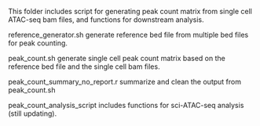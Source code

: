This folder includes script for generating peak count matrix from single cell ATAC-seq bam files, and functions for downstream analysis.

reference_generator.sh generate reference bed file from multiple bed files for peak counting.

peak_count.sh generate single cell peak count matrix based on the reference bed file and the single cell bam files.

peak_count_summary_no_report.r summarize and clean the output from peak_count.sh

peak_count_analysis_script includes functions for sci-ATAC-seq analysis (still updating).

